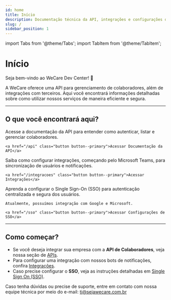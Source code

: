 ```yaml
---
id: home
title: Início
description: Documentação técnica da API, integrações e configurações de SSO da WeCare.
slug: /
sidebar_position: 1
---
```


import Tabs from '@theme/Tabs';
import TabItem from '@theme/TabItem';

# Início

Seja bem-vindo ao WeCare Dev Center! 🚀

A WeCare oferece uma API para gerenciamento de colaboradores, além de integrações com terceiros<!--e suporte a Single Sign-On (SSO)-->. Aqui você encontrará informações detalhadas sobre como utilizar nossos serviços de maneira eficiente e segura.

---

## O que você encontrará aqui?

<Tabs>
  <TabItem value="api" label="⚙️ APIs">
    Acesse a documentação da API para entender como autenticar, listar e gerenciar colaboradores.

    <a href="/api" class="button button--primary">Acessar Documentação da API</a>

  </TabItem>

  <TabItem value="integracoes" label="🔗 Integrações">
    Saiba como configurar integrações, começando pelo Microsoft Teams, para sincronização de usuários e notificações.

    <a href="/integracoes" class="button button--primary">Acessar Integrações</a>

  </TabItem>
  
  <TabItem value="sso" label="🔑 Configurações de SSO">
    Aprenda a configurar o Single Sign-On (SSO) para autenticação centralizada e segura dos usuários.
    
    Atualmente, possuímos integração com Google e Microsoft.
    
    <a href="/sso" class="button button--primary">Acessar Configurações de SSO</a>
  </TabItem>
</Tabs>

---

## Como começar?

- Se você deseja integrar sua empresa com a **API de Colaboradores**, veja nossa seção de [APIs](/api).
- Para configurar uma integração com nossos bots de notificações, confira [Integrações](/integracoes).
- Caso precise configurar o **SSO**, veja as instruções detalhadas em [Single Sign On (SSO)](/sso).

Caso tenha dúvidas ou precise de suporte, entre em contato com nossa equipe técnica por meio do e-mail: [ti@sejawecare.com.br](mailto:ti@sejawecare.com.br)
